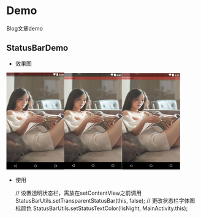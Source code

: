 # Demo
Blog文章demo

## StatusBarDemo

- 效果图

<img src="screenshot/statusbar1.png" width="30%" /><img src="screenshot/statusbar2.png" width="30%" /><img src="screenshot/statusbar3.png" width="30%" />

- 使用

    
    // 设置透明状态栏，需放在setContentView之前调用
    StatusBarUtils.setTransparentStatusBar(this, false);
    // 更改状态栏字体图标颜色
    StatusBarUtils.setStatusTextColor(!isNight, MainActivity.this);